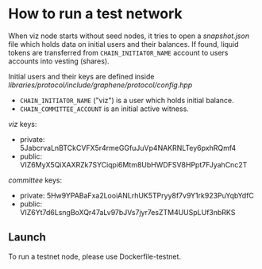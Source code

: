 # How to run a test network

When viz node starts without seed nodes, it tries to open a *snapshot.json* file which holds data on initial users and their balances.
If found, liquid tokens are transferred from `CHAIN_INITIATOR_NAME` account to users accounts into vesting (shares).

Initial users and their keys are defined inside *libraries/protocol/include/graphene/protocol/config.hpp*

* `CHAIN_INITIATOR_NAME` ("viz") is a user which holds initial balance.
* `CHAIN_COMMITTEE_ACCOUNT` is an initial active witness.

*viz* keys:

* private: 5JabcrvaLnBTCkCVFX5r4rmeGGfuJuVp4NAKRNLTey6pxhRQmf4
* public: VIZ6MyX5QiXAXRZk7SYCiqpi6Mtm8UbHWDFSV8HPpt7FJyahCnc2T

*committee* keys:

* private: 5Hw9YPABaFxa2LooiANLrhUK5TPryy8f7v9Y1rk923PuYqbYdfC
* public: VIZ6Yt7d6LsngBoXQr47aLv97bJVs7jyr7esZTM4UUSpLUf3nbRKS

## Launch

To run a testnet node, please use Dockerfile-testnet.
